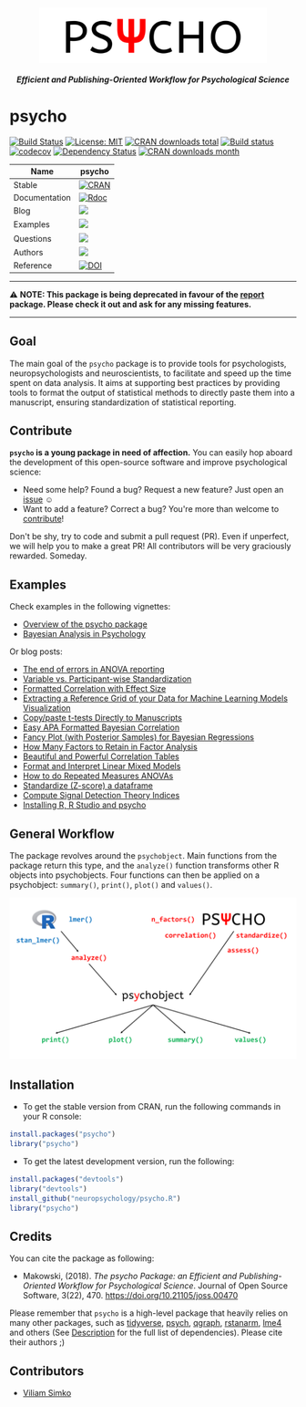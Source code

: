 <p align="center"><a href=https://neuropsychology.github.io/psycho.R/><img src="https://github.com/neuropsychology/psycho.R/blob/master/vignettes/images/logo.PNG" width="400" align="center" alt="psycho logo r package"></a></p>


*<h4 align="center">Efficient and Publishing-Oriented Workflow for Psychological Science</h2>*


# psycho
[![Build Status](https://travis-ci.org/neuropsychology/psycho.R.svg?branch=master)](https://travis-ci.org/neuropsychology/psycho.R)
[![License: MIT](https://img.shields.io/badge/License-MIT-yellow.svg)](https://opensource.org/licenses/MIT)
[![CRAN downloads total](http://cranlogs.r-pkg.org/badges/grand-total/psycho)](https://CRAN.R-project.org/package=psycho)
[![Build status](https://ci.appveyor.com/api/projects/status/08mg1fshh5iqx53b?svg=true)](https://ci.appveyor.com/project/DominiqueMakowski/psycho-r)
[![codecov](https://codecov.io/gh/neuropsychology/psycho.R/branch/master/graph/badge.svg)](https://codecov.io/gh/neuropsychology/psycho.R)
[![Dependency Status](https://dependencyci.com/github/neuropsychology/psycho.R/badge)](https://dependencyci.com/github/neuropsychology/psycho.R)
[![CRAN downloads month](https://cranlogs.r-pkg.org/badges/psycho)](https://CRAN.R-project.org/package=psycho)




|Name|psycho|
|----------------|---|
|Stable|[![CRAN](https://www.r-pkg.org/badges/version/psycho)](https://CRAN.R-project.org/package=psycho)|
|Documentation|[![Rdoc](https://www.rdocumentation.org/badges/version/psycho)](https://www.rdocumentation.org/packages/psycho)|
|Blog|[![](https://img.shields.io/badge/blog-psycho-orange.svg?colorB=E91E63)](https://neuropsychology.github.io/psycho.R)|
|Examples|[![](https://img.shields.io/badge/vignettes-0.2.8-orange.svg?colorB=FF5722)](https://CRAN.R-project.org/package=psycho/vignettes/overview.html)|
|Questions|[![](https://img.shields.io/badge/issue-create-purple.svg?colorB=FF9800)](https://github.com/neuropsychology/psycho.R/issues)|
|Authors|[![](https://img.shields.io/badge/CV-D._Makowski-purple.svg?colorB=9C27B0)](https://dominiquemakowski.github.io/)|
|Reference|[![DOI](http://joss.theoj.org/papers/10.21105/joss.00470/status.svg)](https://doi.org/10.21105/joss.00470)|

---


:warning: **NOTE: This package is being deprecated in favour of the [report](https://github.com/easystats/report) package. Please check it out and ask for any missing features.**

---


## Goal

The main goal of the `psycho` package is to provide tools for psychologists, neuropsychologists and neuroscientists, to facilitate and speed up the time spent on data analysis. It aims at supporting best practices by providing tools to format the output of statistical methods to directly paste them into a manuscript, ensuring standardization of statistical reporting.


## Contribute

**`psycho` is a young package in need of affection.** You can easily hop aboard the development of this open-source software and improve psychological science:

- Need some help? Found a bug? Request a new feature? Just open an [issue](https://github.com/neuropsychology/psycho.R/issues) :relaxed:
- Want to add a feature? Correct a bug? You're more than welcome to [contribute](https://github.com/neuropsychology/psycho.R/blob/master/.github/CONTRIBUTING.md)!

Don't be shy, try to code and submit a pull request (PR). Even if unperfect, we will help you to make a great PR!
All contributors will be very graciously rewarded. Someday.

## Examples

Check examples in the following vignettes:
- [Overview of the psycho package](https://CRAN.R-project.org/package=psycho/vignettes/overview.html)
- [Bayesian Analysis in Psychology](https://CRAN.R-project.org/package=psycho/vignettes/bayesian.html)

Or blog posts:

- [The end of errors in ANOVA reporting](https://neuropsychology.github.io/psycho.R/2018/07/20/analyze_anova.html)
- [Variable vs. Participant-wise Standardization](https://neuropsychology.github.io/psycho.R/2018/07/14/standardize_grouped_df.html)
- [Formatted Correlation with Effect Size](https://neuropsychology.github.io/psycho.R/2018/06/28/analyze_correlation.html)
- [Extracting a Reference Grid of your Data for Machine Learning Models Visualization](https://neuropsychology.github.io/psycho.R/2018/06/25/refdata.html)
- [Copy/paste t-tests Directly to Manuscripts](https://neuropsychology.github.io/psycho.R/2018/06/19/analyze_ttest.html)
- [Easy APA Formatted Bayesian Correlation](https://neuropsychology.github.io/psycho.R/2018/06/11/bayesian_correlation.html)
- [Fancy Plot (with Posterior Samples) for Bayesian Regressions](https://neuropsychology.github.io/psycho.R/2018/06/03/plot_bayesian_model.html)
- [How Many Factors to Retain in Factor Analysis](https://neuropsychology.github.io/psycho.R/2018/05/24/n_factors.html)
- [Beautiful and Powerful Correlation Tables](https://neuropsychology.github.io/psycho.R/2018/05/20/correlation.html)
- [Format and Interpret Linear Mixed Models](https://neuropsychology.github.io/psycho.R/2018/05/10/interpret_mixed_models.html)
- [How to do Repeated Measures ANOVAs](https://neuropsychology.github.io/psycho.R/2018/05/01/repeated_measure_anovas.html)
- [Standardize (Z-score) a dataframe](https://neuropsychology.github.io/psycho.R/2018/03/29/standardize.html)
- [Compute Signal Detection Theory Indices](https://neuropsychology.github.io/psycho.R/2018/03/29/SDT.html)
- [Installing R, R Studio and psycho](https://neuropsychology.github.io/psycho.R/2018/03/21/installingR.html)



## General Workflow

The package revolves around the `psychobject`. Main functions from the package return this type, and the `analyze()` function transforms other R objects into psychobjects. Four functions can then be applied on a psychobject: `summary()`, `print()`, `plot()` and `values()`.



![](https://github.com/neuropsychology/psycho.R/blob/master/vignettes/images/workflow.PNG)


## Installation

- To get the stable version from CRAN, run the following commands in your R console:

```R
install.packages("psycho")
library("psycho")
```

- To get the latest development version, run the following:
```R
install.packages("devtools")
library("devtools")
install_github("neuropsychology/psycho.R")
library("psycho")
```

## Credits

You can cite the package as following:
- Makowski, (2018). *The psycho Package: an Efficient and Publishing-Oriented Workflow for Psychological Science*. Journal of Open Source Software, 3(22), 470. https://doi.org/10.21105/joss.00470


Please remember that `psycho` is a high-level package that heavily relies on many other packages, such as [tidyverse](https://www.tidyverse.org/), [psych](http://personality-project.org/r/overview.pdf), [qgraph](http://sachaepskamp.com/qgraph), [rstanarm](https://github.com/stan-dev/rstanarm), [lme4](https://CRAN.R-project.org/package=lme4) and others (See [Description](https://github.com/neuropsychology/psycho.R/blob/master/DESCRIPTION) for the full list of dependencies). Please cite their authors ;)

## Contributors

- [Viliam Simko](https://github.com/vsimko)
